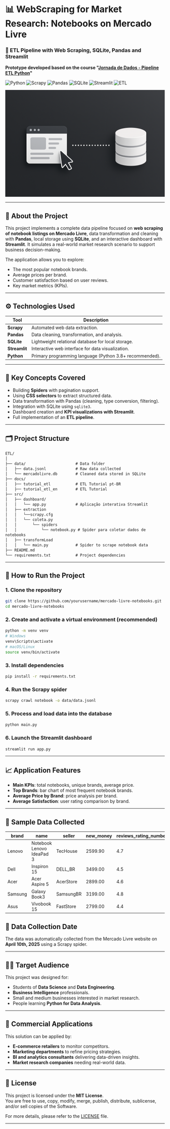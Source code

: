 # 📊 WebScraping for Market Research: Notebooks on Mercado Livre  
### 🔎 ETL Pipeline with Web Scraping, SQLite, Pandas and Streamlit  
**Prototype developed based on the course "[Jornada de Dados - Pipeline ETL Python](https://suajornadadedados.com.br/)"**

![Python](https://img.shields.io/badge/Python-3.8%2B-blue?logo=python)
![Scrapy](https://img.shields.io/badge/Scrapy-Web%20Scraping-darkgreen?logo=scrapy)
![Pandas](https://img.shields.io/badge/Pandas-Data%20Analysis-150458?logo=pandas)
![SQLite](https://img.shields.io/badge/SQLite-Database-07405E?logo=sqlite)
![Streamlit](https://img.shields.io/badge/Streamlit-Dashboard-FF4B4B?logo=streamlit)
![ETL](https://img.shields.io/badge/ETL-Extract--Transform--Load-orange)

![etl](docs/pic.png)

---

## 📌 About the Project

This project implements a complete data pipeline focused on **web scraping of notebook listings on Mercado Livre**, data transformation and cleaning with **Pandas**, local storage using **SQLite**, and an interactive dashboard with **Streamlit**. It simulates a real-world market research scenario to support business decision-making.

The application allows you to explore:
- The most popular notebook brands.
- Average prices per brand.
- Customer satisfaction based on user reviews.
- Key market metrics (KPIs).

---

## ⚙️ Technologies Used

| Tool         | Description |
|--------------|-------------|
| **Scrapy**   | Automated web data extraction. |
| **Pandas**   | Data cleaning, transformation, and analysis. |
| **SQLite**   | Lightweight relational database for local storage. |
| **Streamlit**| Interactive web interface for data visualization. |
| **Python**   | Primary programming language (Python 3.8+ recommended). |

---

## 🧠 Key Concepts Covered

- Building **Spiders** with pagination support.
- Using **CSS selectors** to extract structured data.
- Data transformation with Pandas (cleaning, type conversion, filtering).
- Integration with SQLite using `sqlite3`.
- Dashboard creation and **KPI visualizations with Streamlit**.
- Full implementation of an **ETL pipeline**.

---

## 🗂️ Project Structure

```
ETL/
│
├── data/                      # Data folder
│   ├── data.jsonl             # Raw data collected
│   └── mercadolivre.db        # Cleaned data stored in SQLite
├── docs/
│   ├── tutorial_etl           # ETL Tutorial pt-BR
│   ├── tutorial_etl_en        # ETL Tutorial 
├── src/                       
│   ├── dashboard/
│   │   └── app.py             # Aplicação interativa Streamlit
│   ├── extraction             
│   │   └──scrapy.cfg
│   │   └── coleta.py
│   │       └── spiders
│   │           └── notebook.py # Spider para coletar dados de notebooks
│   ├── transformLoad
│   │   └── main.py            # Spider to scrape notebook data
├── README.md
└── requirements.txt           # Project dependencies

```
---

## 🚀 How to Run the Project

### 1. Clone the repository

```bash
git clone https://github.com/yourusername/mercado-livre-notebooks.git
cd mercado-livre-notebooks
```

### 2. Create and activate a virtual environment (recommended)

```bash
python -m venv venv
# Windows
venv\Scripts\activate
# macOS/Linux
source venv/bin/activate
```

### 3. Install dependencies

```bash
pip install -r requirements.txt
```

### 4. Run the Scrapy spider

```bash
scrapy crawl notebook -o data/data.jsonl
```

### 5. Process and load data into the database

```bash
python main.py
```

### 6. Launch the Streamlit dashboard

```bash
streamlit run app.py
```

---

## 📈 Application Features

- **Main KPIs**: total notebooks, unique brands, average price.
- **Top Brands**: bar chart of most frequent notebook brands.
- **Average Price by Brand**: price analysis per brand.
- **Average Satisfaction**: user rating comparison by brand.

---

## 🧪 Sample Data Collected

| brand   | name                          | seller     | new_money | reviews_rating_number |
|---------|-------------------------------|------------|-----------|------------------------|
| Lenovo  | Notebook Lenovo IdeaPad 3     | TecHouse   | 2599.90   | 4.7                    |
| Dell    | Inspiron 15                   | DELL_BR    | 3499.00   | 4.5                    |
| Acer    | Acer Aspire 5                 | AcerStore  | 2899.00   | 4.6                    |
| Samsung | Galaxy Book3                  | SamsungBR  | 3199.00   | 4.8                    |
| Asus    | Vivobook 15                   | FastStore  | 2799.00   | 4.4                    |

## 📅 Data Collection Date

The data was automatically collected from the Mercado Livre website on **April 10th, 2025** using a Scrapy spider.

---

## 🧑‍🎓 Target Audience

This project was designed for:
- Students of **Data Science** and **Data Engineering**.
- **Business Intelligence** professionals.
- Small and medium businesses interested in market research.
- People learning **Python for Data Analysis**.

---

## 💼 Commercial Applications

This solution can be applied by:
- **E-commerce retailers** to monitor competitors.
- **Marketing departments** to refine pricing strategies.
- **BI and analytics consultants** delivering data-driven insights.
- **Market research companies** needing real-world data.

---

## 🧾 License

This project is licensed under the **MIT License**.  
You are free to use, copy, modify, merge, publish, distribute, sublicense, and/or sell copies of the Software.

For more details, please refer to the [LICENSE](./LICENSE) file.

---
